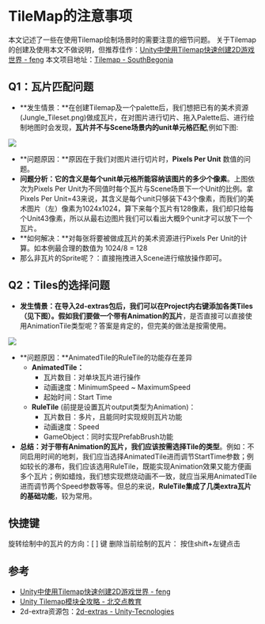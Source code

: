 # TileMap的注意事项

本文记述了一些在使用Tilemap绘制场景时的需要注意的细节问题。
关于Tilemap的创建及使用本文不做说明，但推荐佳作：[Unity中使用Tilemap快速创建2D游戏世界 - feng](https://gameinstitute.qq.com/community/detail/121256)
本文项目地址：[Tilemap - SouthBegonia](https://github.com/SouthBegonia/UnityWorld/tree/master/Tilemap)

## Q1：瓦片匹配问题

- **发生情景：**在创建Tilemap及一个palette后，我们想把已有的美术资源(Jungle_Tileset.png)做成瓦片，在对图片进行切片、拖入Palette后、进行绘制地图时会发现，**瓦片并不与Scene场景内的unit单元格匹配**,例如下图:

![](https://img2018.cnblogs.com/blog/1688704/201909/1688704-20190926162210739-1102159657.png)

- **问题原因：**原因在于我们对图片进行切片时，**Pixels Per Unit** 数值的问题。
- **问题分析：**它的含义是**每个unit单元格所能容纳该图片的多少个像素**。上图依次为Pixels Per Unit为不同值时每个瓦片与Scene场景下一个Unit的比例。拿Pixels Per Unit=43来说，其含义是每个unit只够装下43个像素，而我们的美术图片（左）像素为1024x1024，算下来每个瓦片有128像素，我们却只给每个Unit43像素，所以从最右边图片我们可以看出大概9个unit才可以放下一个瓦片。
- **如何解决：**对每张将要被做成瓦片的美术资源进行Pixels Per Unit的计算。如本例最合理的数值为 1024/8 = 128
- 那么非瓦片的Sprite呢？：直接拖拽进入Scene进行缩放操作即可。

## Q2：Tiles的选择问题

- **发生情景：**在导入2d-extras包后，我们可以在Project内右键添加各类Tiles（见下图）。假如我们要做一个**带有Animation的瓦片**，是否直接可以直接使用AnimationTile类型呢？答案是肯定的，但完美的做法是按需使用。

![](https://img2018.cnblogs.com/blog/1688704/201909/1688704-20190926162233932-2092282446.png)

- **问题原因：**AnimatedTile的RuleTile的功能存在差异
	- **AnimatedTile：**
		- 瓦片数目：对单块瓦片进行操作
		- 动画速度：MinimumSpeed ~ MaximumSpeed
		- 起始时间：Start Time
	- **RuleTile** (前提是设置瓦片output类型为Animation)：
		- 瓦片数目：多片，且能同时实现规则瓦片功能
		- 动画速度：Speed
		- GameObject：同时实现PrefabBrush功能
- **总结：**对于带有Animation的瓦片，我们应该**按需选择Tile的类型**。例如：不同启用时间的地刺，我们应当选择AnimatedTile进而调节StartTime参数；例如较长的瀑布，我们应该选用RuleTile，既能实现Animation效果又能方便画多个瓦片；例如蜡烛，我们想实现燃烧动画不一致，就应当采用AnimatedTile进而调节两个Speed参数等等。但总的来说，**RuleTile集成了几类extra瓦片的基础功能**，较为常用。

## 快捷键

旋转绘制中的瓦片的方向：[ ] 键
删除当前绘制的瓦片： 按住shift+左键点击

## 参考

- [Unity中使用Tilemap快速创建2D游戏世界 - feng](https://gameinstitute.qq.com/community/detail/121256)
- [Unity Tilemap模块全攻略 - 北交点教育](https://www.bilibili.com/video/av46182904/?p=12)
- 2d-extra资源包：[2d-extras - Unity-Tecnologies](https://github.com/Unity-Technologies/2d-extras)